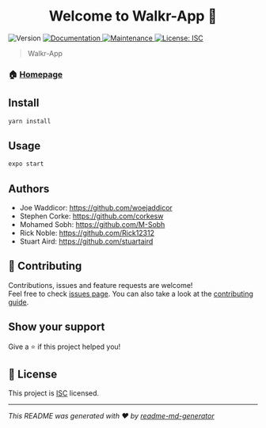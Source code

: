 <h1 align="center">Welcome to Walkr-App 👋</h1>
<p>
  <img alt="Version" src="https://img.shields.io/badge/version-1.0.0-blue.svg?cacheSeconds=2592000" />
  <a href="https://github.com/northcoders/be-nc-games#readme" target="_blank">
    <img alt="Documentation" src="https://img.shields.io/badge/documentation-yes-brightgreen.svg" />
  </a>
  <a href="https://github.com/northcoders/be-nc-games/graphs/commit-activity" target="_blank">
    <img alt="Maintenance" src="https://img.shields.io/badge/Maintained%3F-yes-green.svg" />
  </a>
  <a href="https://github.com/northcoders/be-nc-games/blob/master/LICENSE" target="_blank">
    <img alt="License: ISC" src="https://img.shields.io/github/license/northcoders/be-nc-games" />
  </a>
</p>

> Walkr-App

### 🏠 [Homepage](https://github.com/woejaddicor/Walkr-App)

## Install

```sh
yarn install
```

## Usage

```sh
expo start
```

## Authors

- Joe Waddicor: https://github.com/woejaddicor
- Stephen Corke: https://github.com/corkesw
- Mohamed Sobh: https://github.com/M-Sobh
- Rick Noble: https://github.com/Rick12312
- Stuart Aird: https://github.com/stuartaird

## 🤝 Contributing

Contributions, issues and feature requests are welcome!<br />Feel free to check [issues page](https://github.com/northcoders/be-nc-games/issues). You can also take a look at the [contributing guide](https://github.com/northcoders/be-nc-games/blob/master/CONTRIBUTING.md).

## Show your support

Give a ⭐️ if this project helped you!

## 📝 License

This project is [ISC](https://github.com/northcoders/Walkr-App/blob/master/LICENSE) licensed.

---

_This README was generated with ❤️ by [readme-md-generator](https://github.com/kefranabg/readme-md-generator)_

